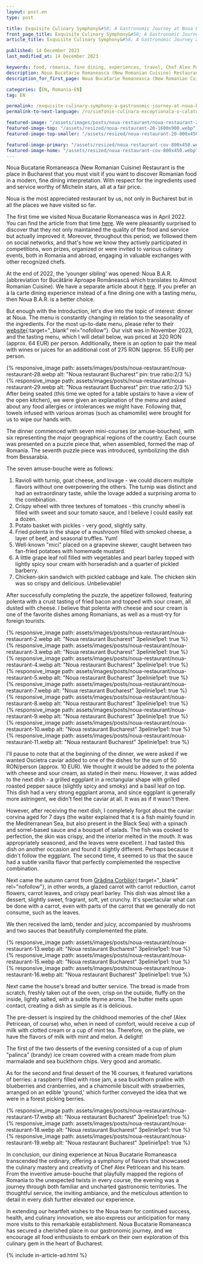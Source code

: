 ```yaml
---
layout: post.en
type: post

title: Exquisite Culinary Symphony&#58; A Gastronomic Journey at Noua Bucatarie Romaneasca Restaurant #up in browser, max 60 chars
front_page_title: Exquisite Culinary Symphony&#58; A Gastronomic Journey at Noua Bucatarie Romaneasca Restaurant #shows on the front page
article_title: Exquisite Culinary Symphony&#58; A Gastronomic Journey at Noua Bucatarie Romaneasca Restaurant #shows on article page

published: 14 December 2023
last_modified_at: 14 December 2023

keywords: food, romania, fine dining, experiences, travel, Chef Alex Petricean, bucharest, restaurant, where to eat
description: Noua Bucatarie Romaneasca (New Romanian Cuisine) Restaurant is the place in Bucharest that you must visit if you want to discover Romanian food in a modern, fine dining interpretation. With respect for the ingredients used and service worthy of Michelin stars, all at a fair price. #max 160 chars
description_for_first_page: Noua Bucatarie Romaneasca (New Romanian Cuisine) Restaurant is the place in Bucharest that you must visit if you want to discover Romanian food in a modern, fine dining interpretation. With respect for the ingredients used and service worthy of Michelin stars, all at a fair price.

categories: [EN, Romania-EN]
tag: EN

permalink: /exquisite-culinary-symphony-a-gastronomic-journey-at-noua-bucatarie-romaneasca/
permalink-to-next-language: /ro/simfonie-culinara-exceptionala-o-calatorie-gastronomica-la-noua-bucatarie-romaneasca/

featured-image: "/assets/images/posts/noua-restaurant/noua-restaurant-20.webp" # full size, poate fi empty daca featured-image-top e empty
featured-image-top: "/assets/resized/noua-restaurant-20-1600x900.webp" # prima poza din articol, poate fi empty
featured-image-top-smaller: "/assets/resized/noua-restaurant-20-800x450.webp" # 800

featured-image-primary: "/assets/resized/noua-restaurant-cov-800x450.webp" # poza care apare pe prima pagina landscape
featured-image-home: "/assets/resized/noua-restaurant-cov-800x450.webp" # poza care apare pe prima pagina square
---
```

Noua Bucatarie Romaneasca (New Romanian Cuisine) Restaurant is the place in Bucharest that you must visit if you want to discover Romanian food in a modern, fine dining interpretation. With respect for the ingredients used and service worthy of Michelin stars, all at a fair price.

Noua is the most appreciated restaurant by us, not only in Bucharest but in all the places we have visited so far.

The first time we visited Noua Bucatarie Romaneasca was in April 2022. You can find the article from that time [here](/noua-bucatarie-romaneasca/). We were pleasantly surprised to discover that they not only maintained the quality of the food and service but actually improved it. Moreover, throughout this period, we followed them on social networks, and that's how we know they actively participated in competitions, won prizes, organized or were invited to various culinary events, both in Romania and abroad, engaging in valuable exchanges with other recognized chefs.

At the end of 2022, the 'younger sibling' was opened: Noua B.A.R. (abbreviation for Bucătărie Aproape Românească which translates to Almost Romanian Cuisine). We have a separate article about it [here](/ro/noua-bar-bucuresti/). If you prefer an à la carte dining experience instead of a fine dining one with a tasting menu, then Noua B.A.R. is a better choice.

But enough with the introduction, let's dive into the topic of interest: dinner at Noua.
The menu is constantly changing in relation to the seasonality of the ingredients. For the most up-to-date menu, please refer to their [website](https://nouarestaurant.ro/){:target="_blank" rel="nofollow"}.
Our visit was in November 2023, and the tasting menu, which I will detail below, was priced at 320 RON (approx. 64 EUR) per person. Additionally, there is an option to pair the meal with wines or juices for an additional cost of 275 RON (approx. 55 EUR) per person.

<div class="row mb-4">
    <div class="col-xs-12 col-sm-6 text-center mb-3 mt-3">
            {% responsive_image path: assets/images/posts/noua-restaurant/noua-restaurant-28.webp alt: "Noua restaurant Bucharest" pin: true ratio:2/3 %}
    </div>
    <div class="col-xs-12 col-sm-6 text-center mb-3 mt-3">
            {% responsive_image path: assets/images/posts/noua-restaurant/noua-restaurant-29.webp alt: "Noua restaurant Bucharest" pin: true ratio:2/3 %}
    </div>
</div>
​
After being seated (this time we opted for a table upstairs to have a view of the open kitchen), we were given an explanation of the menu and asked about any food allergies or intolerances we might have. Following that, towels infused with various aromas (such as chamomile) were brought for us to wipe our hands with.

The dinner commenced with seven mini-courses (or amuse-bouches), with six representing the major geographical regions of the country. Each course was presented on a puzzle piece that, when assembled, formed the map of Romania. The seventh puzzle piece was introduced, symbolizing the dish from Bessarabia.

The seven amuse-bouche were as follows:

1. Ravioli with turnip, goat cheese, and lovage - we could discern multiple flavors without one overpowering the others. The turnip was distinct and had an extraordinary taste, while the lovage added a surprising aroma to the combination.
2. Crispy wheel with three textures of tomatoes - this crunchy wheel is filled with sweet and sour tomato sauce, and I believe I could easily eat a dozen.
3. Potato basket with pickles - very good, slightly salty.
4. Fried polenta in the shape of a mushroom filled with smoked cheese, a layer of beef, and seasonal truffles. Yum!
5. Well-known "mici" placed on a grapevine skewer, caught between two fan-fried potatoes with homemade mustard.
6. A little grape leaf roll filled with vegetables and pearl barley topped with lightly spicy sour cream with horseradish and a quarter of pickled barberry.
7. Chicken-skin sandwich with pickled cabbage and kale. The chicken skin was so crispy and delicious. Unbelievable!

After successfully completing the puzzle, the appetizer followed, featuring polenta with a crust tasting of fried bacon and topped with sour cream, all dusted with cheese. I believe that polenta with cheese and sour cream is one of the favorite dishes among Romanians, as well as a must-try for foreign tourists.

<div class="row mb-4">
   <div class="col-xs-12 col-sm-12 col-md-4 col-lg-4 mt-3">
    {% responsive_image path: assets/images/posts/noua-restaurant/noua-restaurant-2.webp alt: "Noua restaurant Bucharest" 3pelinie1pe1: true %}
    </div>
     <div class="col-xs-12 col-sm-12 col-md-4 col-lg-4 mt-3">
    {% responsive_image path: assets/images/posts/noua-restaurant/noua-restaurant-3.webp alt: "Noua restaurant Bucharest" 3pelinie1pe1: true %}
    </div>
    <div class="col-xs-12 col-sm-12 col-md-4 col-lg-4 mt-3">
    {% responsive_image path: assets/images/posts/noua-restaurant/noua-restaurant-4.webp alt: "Noua restaurant Bucharest" 3pelinie1pe1: true %}
    </div>
</div>

<div class="row mb-4">
   <div class="col-xs-12 col-sm-12 col-md-4 col-lg-4 mt-3">
    {% responsive_image path: assets/images/posts/noua-restaurant/noua-restaurant-5.webp alt: "Noua restaurant Bucharest" 3pelinie1pe1: true %}
    </div>
     <div class="col-xs-12 col-sm-12 col-md-4 col-lg-4 mt-3">
    {% responsive_image path: assets/images/posts/noua-restaurant/noua-restaurant-7.webp alt: "Noua restaurant Bucharest" 3pelinie1pe1: true %}
    </div>
    <div class="col-xs-12 col-sm-12 col-md-4 col-lg-4 mt-3">
    {% responsive_image path: assets/images/posts/noua-restaurant/noua-restaurant-8.webp alt: "Noua restaurant Bucharest" 3pelinie1pe1: true %}
    </div>
</div>

<div class="row mb-4">
   <div class="col-xs-12 col-sm-12 col-md-4 col-lg-4 mt-3">
    {% responsive_image path: assets/images/posts/noua-restaurant/noua-restaurant-9.webp alt: "Noua restaurant Bucharest" 3pelinie1pe1: true %}
    </div>
     <div class="col-xs-12 col-sm-12 col-md-4 col-lg-4 mt-3">
    {% responsive_image path: assets/images/posts/noua-restaurant/noua-restaurant-10.webp alt: "Noua restaurant Bucharest" 3pelinie1pe1: true %}
    </div>
    <div class="col-xs-12 col-sm-12 col-md-4 col-lg-4 mt-3">
    {% responsive_image path: assets/images/posts/noua-restaurant/noua-restaurant-11.webp alt: "Noua restaurant Bucharest" 3pelinie1pe1: true %}
    </div>
</div>


I'll pause to note that at the beginning of the dinner, we were asked if we wanted Oscietra caviar added to one of the dishes for the sum of 50 RON/person (approx. 10 EUR). We thought it would be added to the polenta with cheese and sour cream, as stated in their menu. However, it was added to the next dish - a grilled eggplant in a rectangular shape with grilled roasted pepper sauce (slightly spicy and smoky) and a basil leaf on top. This dish had a very strong eggplant aroma, and since eggplant is generally more astringent, we didn't feel the caviar at all. It was as if it wasn't there.

However, after receiving the next dish, I completely forgot about the caviar: corvina aged for 7 days (the waiter explained that it is a fish mainly found in the Mediterranean Sea, but also present in the Black Sea) with a spinach and sorrel-based sauce and a bouquet of salads. The fish was cooked to perfection, the skin was crispy, and the interior melted in the mouth. It was appropriately seasoned, and the leaves were excellent. I had tasted this dish on another occasion and found it slightly different. Perhaps because it didn't follow the eggplant. The second time, it seemed to us that the sauce had a subtle vanilla flavor that perfectly complemented the respective combination.

Next came the autumn carrot from [Grădina Corbilor](https://gradinacorbilor.ro/){:target="_blank" rel="nofollow"}, in other words, a glazed carrot with carrot reduction, carrot flowers, carrot leaves, and crispy pearl barley. This dish was almost like a dessert, slightly sweet, fragrant, soft, yet crunchy. It's spectacular what can be done with a carrot, even with parts of the carrot that we generally do not consume, such as the leaves.

We then received the lamb, tender and juicy, accompanied by mushrooms and two sauces that beautifully complemented the plate.

<div class="row mb-4">
   <div class="col-xs-12 col-sm-12 col-md-4 col-lg-4 mt-3">
    {% responsive_image path: assets/images/posts/noua-restaurant/noua-restaurant-13.webp alt: "Noua restaurant Bucharest" 3pelinie1pe1: true %}
    </div>
     <div class="col-xs-12 col-sm-12 col-md-4 col-lg-4 mt-3">
    {% responsive_image path: assets/images/posts/noua-restaurant/noua-restaurant-15.webp alt: "Noua restaurant Bucharest" 3pelinie1pe1: true %}
    </div>
    <div class="col-xs-12 col-sm-12 col-md-4 col-lg-4 mt-3">
    {% responsive_image path: assets/images/posts/noua-restaurant/noua-restaurant-16.webp alt: "Noua restaurant Bucharest" 3pelinie1pe1: true %}
    </div>
</div>


Next came the house's bread and butter service. The bread is made from scratch, freshly taken out of the oven, crisp on the outside, fluffy on the inside, lightly salted, with a subtle thyme aroma. The butter melts upon contact, creating a dish as simple as it is delicious.

The pre-dessert is inspired by the childhood memories of the chef (Alex Petricean, of course) who, when in need of comfort, would receive a cup of milk with clotted cream or a cup of mint tea. Therefore, on the plate, we have the flavors of milk with mint and melon. A delight!

The first of the two desserts of the evening consisted of a cup of plum "palinca" (brandy) ice cream covered with a cream made from plum marmalade and sea buckthorn chips. Very good and aromatic.

As for the second and final dessert of the 16 courses, it featured variations of berries: a raspberry filled with rose jam, a sea buckthorn praline with blueberries and cranberries, and a chamomile biscuit with strawberries, arranged on an edible 'ground,' which further conveyed the idea that we were in a forest picking berries.

<div class="row mb-4">
   <div class="col-xs-12 col-sm-12 col-md-4 col-lg-4 mt-3">
    {% responsive_image path: assets/images/posts/noua-restaurant/noua-restaurant-17.webp alt: "Noua restaurant Bucharest" 3pelinie1pe1: true %}
    </div>
     <div class="col-xs-12 col-sm-12 col-md-4 col-lg-4 mt-3">
    {% responsive_image path: assets/images/posts/noua-restaurant/noua-restaurant-18.webp alt: "Noua restaurant Bucharest" 3pelinie1pe1: true %}
    </div>
    <div class="col-xs-12 col-sm-12 col-md-4 col-lg-4 mt-3">
    {% responsive_image path: assets/images/posts/noua-restaurant/noua-restaurant-19.webp alt: "Noua restaurant Bucharest" 3pelinie1pe1: true %}
    </div>
</div>

In conclusion, our dining experience at Noua Bucatarie Romaneasca transcended the ordinary, offering a symphony of flavors that showcased the culinary mastery and creativity of Chef Alex Petricean and his team. From the inventive amuse-bouche that playfully mapped the regions of Romania to the unexpected twists in every course, the evening was a journey through both familiar and uncharted gastronomic territories. The thoughtful service, the inviting ambiance, and the meticulous attention to detail in every dish further elevated our experience.

In extending our heartfelt wishes to the Noua team for continued success, health, and culinary innovation, we also express our anticipation for many more visits to this remarkable establishment. Noua Bucatarie Romaneasca has secured a cherished place in our gastronomic journey, and we encourage all food enthusiasts to embark on their own exploration of this culinary gem in the heart of Bucharest.


{% include in-article-ad.html %}
